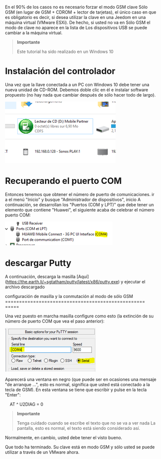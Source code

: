 En el 90% de los casos no es necesario forzar el modo GSM clave
Sólo GSM (en lugar de GSM + CDROM + lector de tarjetas), el único caso
en que es obligatorio es decir, si desea utilizar la clave en una
Jeedom en una máquina virtual (VMware ESXi). De hecho, si usted no va en
Sólo GSM el modo de clave no aparece en la lista de
Los dispositivos USB se puede cambiar a la máquina virtual.

> **Importante**
>
> Este tutorial ha sido realizado en un Windows 10

Instalación del controlador
========================

Una vez que la llave conectada a un PC con Windows 10 debe tener una
nueva unidad de CD-ROM. Debemos doble clic en él e instalar
software propuesto (no hay nada que cambiar después de sólo hacer todo
de largo).

![gsmonly](../images/gsmonly.PNG)

Recuperando el puerto COM
========================

Entonces tenemos que obtener el número de puerto de comunicaciones. ir a
el menú "Inicio" y busque "Administrador de dispositivos", inicio
A continuación, se desarrollan los "Puertos (COM y LPT)" que debe tener
un elemento que contiene "Huawei", el siguiente acaba de celebrar el número
puerto COM:

![gsmonly2](../images/gsmonly2.PNG)

descargar Putty
=======================

A continuación, descarga la masilla
[Aquí] (https://the.earth.li/~sgtatham/putty/latest/x86/putty.exe) y
ejecutar el archivo descargado

configuración de masilla y la conmutación al modo de sólo GSM
================================================== =====

Una vez puesto en marcha masilla configure como esto (la extinción de su número de
puerto COM que vea el paso anterior):

![gsmonly3](../images/gsmonly3.PNG)

Aparecerá una ventana en negro (que puede ser en ocasiones una
mensaje "de arranque ...", esto es normal, significa que usted está
conectado a la tecla de GSM). En esta ventana se tiene que escribir y pulse
en la tecla "Enter":

    AT ^ U2DIAG = 0

> **Importante**
>
> Tenga cuidado cuando se escribe el texto que no se va a ver nada
> La pantalla, esto es normal, el texto está siendo considerado así.

Normalmente, en cambio, usted debe tener el visto bueno.

Que todo ha terminado. Su clave está en modo GSM y sólo usted
se puede utilizar a través de un VMware ahora.
